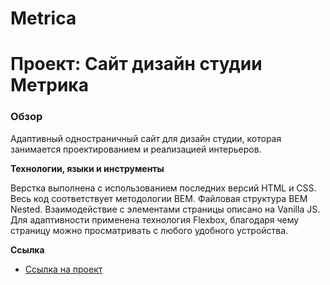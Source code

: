# Metrica

# Проект: Сайт дизайн студии Метрика

### Обзор
Адаптивный одностраничный сайт для дизайн студии, которая занимается проектированием и реализацией интерьеров. 

**Технологии, языки и инструменты**

Верстка выполнена с использованием последних версий HTML и CSS. Весь код соответствует методологии BEM. Файловая структура BEM Nested. Взаимодействие с элементами страницы описано на Vanilla JS.
Для адаптивности применена технология Flexbox, благодаря чему страницу можно просматривать с любого удобного устройства.

**Ссылка**

* [Ссылка на проект](https://alexyuryevit.github.io/Metrica/)
